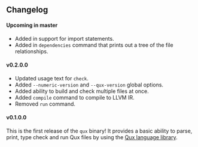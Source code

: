 ## Changelog

#### Upcoming in master

* Added in support for import statements.
* Added in `dependencies` command that prints out a tree of the file relationships.

#### v0.2.0.0

* Updated usage text for `check`.
* Added `--numeric-version` and `--qux-version` global options.
* Added ability to build and check multiple files at once.
* Added `compile` command to compile to LLVM IR.
* Removed `run` command.

#### v0.1.0.0

This is the first release of the `qux` binary!
It provides a basic ability to parse, print, type check and run Qux files by using the [Qux language
    library](https://github.com/qux-lang/language-qux).


